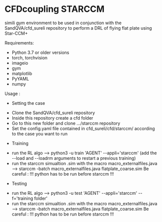 # CFDcoupling STARCCM
simili gym environment to be used in conjunction with the SandQVA/cfd_sureli repository to perform a DRL of flying flat plate using Star-CCM+

Requirements:
- Python 3.7 or older versions
- torch, torchvision
- imageio
- gym
- matplotlib
- PyYAML
- numpy

Usage :

* Setting the case
- Clone the SandQVA/cfd_sureli repository
- Inside this repository create a cfd folder
- Go to this new folder and clone .../starccm repository
- Set the config.yaml file contained in cfd_sureli/cfd/starccm/ according to the case you want to run

* Training
- run the RL algo --> python3 -u train 'AGENT' --appli='starccm' (add the --load and --loadrm arguments to restart a previous training)
- run the starccm simualtion .sim with the macro macro_externalfiles.java --> starccm -batch macro_externalfiles.java flatplate_coarse.sim
Be careful : !!! python has to be run before starccm !!!

* Testing
- run the RL algo --> python3 -u test 'AGENT' --appli='starccm' --f='training folder'
- run the starccm simualtion .sim with the macro macro_externalfiles.java --> starccm -batch macro_externalfiles.java flatplate_coarse.sim
Be careful : !!! python has to be run before starccm !!!
